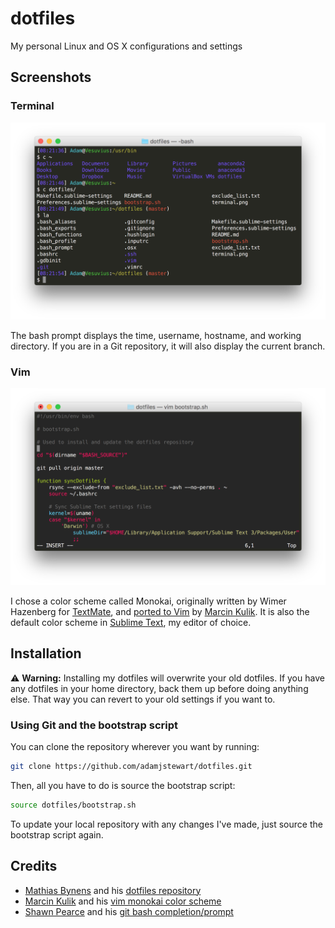 # dotfiles

My personal Linux and OS X configurations and settings

## Screenshots

### Terminal

![Terminal Screenshot](screenshots/terminal.png)

The bash prompt displays the time, username, hostname, and working directory. If you are in a Git repository, it will also display the current branch.

### Vim

![Vim Screenshot](screenshots/vim.png)

I chose a color scheme called Monokai, originally written by Wimer Hazenberg for [TextMate](https://macromates.com/), and [ported to Vim](https://github.com/sickill/vim-monokai) by [Marcin Kulik](http://ku1ik.com/). It is also the default color scheme in [Sublime Text](https://www.sublimetext.com/), my editor of choice.

## Installation

:warning: **Warning:** Installing my dotfiles will overwrite your old dotfiles. If you have any dotfiles in your home directory, back them up before doing anything else. That way you can revert to your old settings if you want to.

### Using Git and the bootstrap script

You can clone the repository wherever you want by running:

```bash
git clone https://github.com/adamjstewart/dotfiles.git
```

Then, all you have to do is source the bootstrap script:

```bash
source dotfiles/bootstrap.sh
```

To update your local repository with any changes I've made, just source the bootstrap script again.

## Credits

* [Mathias Bynens](https://mathiasbynens.be) and his [dotfiles repository](https://github.com/mathiasbynens/dotfiles)
* [Marcin Kulik](http://ku1ik.com/) and his [vim monokai color scheme](https://github.com/sickill/vim-monokai)
* [Shawn Pearce](https://github.com/spearce) and his [git bash completion/prompt](https://github.com/git/git/tree/master/contrib/completion)

